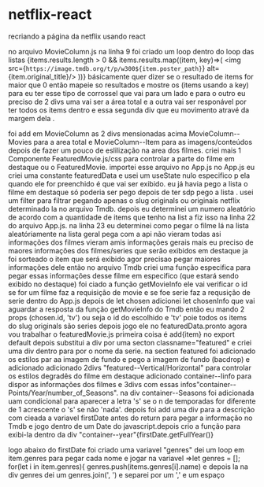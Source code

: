# netflix-react
recriando a página da netflix usando react











no arquivo MovieColumn.js  na linha 9 foi criado um loop  dentro do loop das listas 
{items.results.length > 0 && items.results.map((item, key)=>(
    <img src={`https://image.tmdb.org/t/p/w300${item.poster_path}`} alt={item.original_title}/>
))}
básicamente quer dizer se o resultado de items for maior que 0 então mapeie so resultados e mostre os (items usando a key) 
para eu ter esse tipo de corrossel que vai para um lado e para o outro  eu preciso de 2 divs  uma vai ser  a área total e a outra vai ser responável por ter todos os items dentro e essa segunda div que eu movimento atravé da margem dela .

 foi add em MovieColumn as 2 divs mensionadas acima MovieColumn--Movies para a area total e MovieColumn--Item para as imagens/conteúdos
 depois de fazer  um pouco de eslilização na area dos filmes.
 criei mais 1 Componente FeaturedMovie.js/css   para controlar  a parte  do filme em destaque ou o FeaturedMovie.
 importei  esse arquivo  no App.js
  no App.js  eu criei  uma constante featuredData e usei um useState nulo   especifico p ela quando ele for preenchido  é que vai ser exibido.
   eu já havia pego a lista  o filme em destaque só poderia ser pego depois  de ter sdp pego a lista .
   usei um filter  para filtrar pegando apenas o slug originals ou originais netflix determinado  la no arquivo Tmdb.
   depois  eu determinei um numero aleatório de acordo com a quantidade de items que tenho na list a  fiz isso na linha 22 do arquivo App.js.
   na linha  23 eu  determinei  como  pegar o filme lá na lista  aleatóriamente
   na lista  geral pega com a api não vieram todas asi informações dos  filmes vieram amis informações gerais mais eu preciso de maores informações  dos filmes/series que serão exibidos em destaque
   ja foi sorteado o item que será exibido  agor precisao pegar maiores informações dele então
   no arquivo Tmdb criei uma função especifica para pegar essas informações desse filme em especifico (que estará sendo exibido no destaque) 
   foi ciado  a função getMovieInfo ele vai verificar o id  se for um filme faz a requisição de movie e se foe serie faz a requsição de serie
   dentro do App.js depois de let chosen  adicionei let chosenInfo que vai aguardar a resposta  da função getMovieInfo do Tmdb então eu mando 2 props (chosen.id, 'tv') ou seja o id do escolhido  e 'tv' poie todos  os items do slug originals são series
   depois jogo ele no featuredData.pronto 
   agora  vou trabalhar  o featuredMovie.js primeira coisa é add{item} no export default depois substitui a div por uma secton classname="featured" e criei uma div dentro para por o nome da serie.
   na section featured foi adicionado os estilos  par aa imagem de fundo  e pego a imagem de fundo (bacdrop) e adicionado 
   adicionado 2divs "featured--Vertical/Horizontal" para controlar  os estilos degradês do filme em destaque
   adicionado container--Iinfo para dispor as informações dos filmes e 3divs com essas infos"container--Points/Year/number_of_Seasons".
   na div container--Seasons foi adicionada uam condicional para aparecer  a letra 's' se o n de temporadas for diferente de 1 acrescente o 's' se não 'nada'.
   depois  foi add uma div para a descrição com
   cieada a variavel firstDate antes do return para pegar a informação no Tmdb e jogo dentro de um Date do javascript.depois crio a função para exibi-la dentro da div "container--year"{firstDate.getFullYear()}

   logo abaixo do firstDate foi criado  uma variavel "genres" dei um loop em item.genres para pegar cada nome e jogar na variavel =>let genres = [];
    for(let i in item.genres){
        genres.push(items.genres[i].name) e depois la na div genres dei um genres.join(', ') e separei por um ',' e um espaço